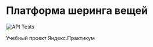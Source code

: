 # Платформа шеринга вещей

![API Tests](https://github.com/agluh/java-shareit/actions/workflows/api-tests.yml/badge.svg)

Учебный проект Яндекс.Практикум